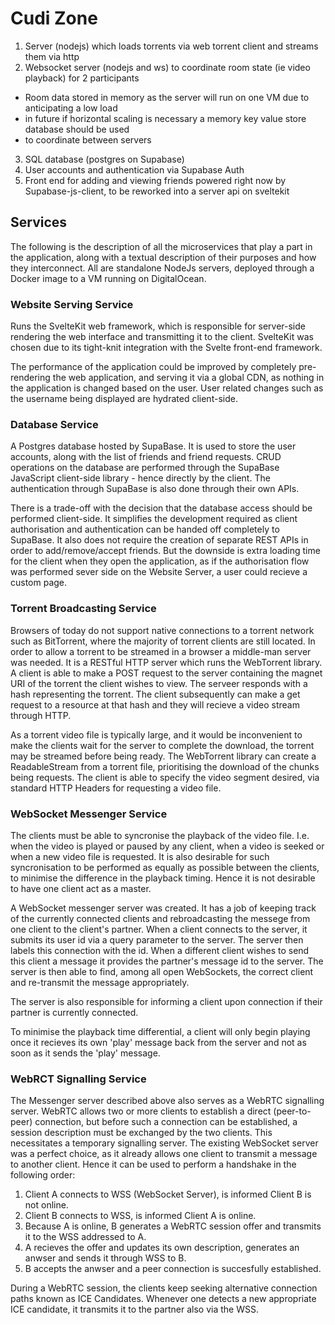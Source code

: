 # Cudi Zone

1. Server (nodejs) which loads torrents via web torrent client and streams them via http
2. Websocket server (nodejs and ws) to coordinate room state (ie video playback) for 2 participants
  - Room data stored in memory as the server will run on one VM due to anticipating a low load
  - in future if horizontal scaling is necessary a memory key value store database should be used 
  - to coordinate between servers
3. SQL database (postgres on Supabase) 
4. User accounts and authentication via Supabase Auth
5. Front end for adding and viewing friends powered right now by Supabase-js-client, to be
reworked into a server api on sveltekit

## Services
The following is the description of all the microservices that play a part in the application,
along with a textual description of their purposes and how they interconnect. All are standalone
NodeJs servers, deployed through a Docker image to a VM running on DigitalOcean.


### Website Serving Service
Runs the SvelteKit web framework, which is responsible for server-side rendering the web interface
and transmitting it to the client. SvelteKit was chosen due to its tight-knit integration with
the Svelte front-end framework.

The performance of the application could be improved by completely pre-rendering the web application,
and serving it via a global CDN, as nothing in the application is changed based on the user. User related changes
such as the username being displayed are hydrated client-side.

### Database Service
A Postgres database hosted by SupaBase. It is used to store the user accounts, along with the list of friends and friend
requests. CRUD operations on the database are performed through the SupaBase JavaScript client-side library - hence directly by the client.
The authentication through SupaBase is also done through their own APIs. 

There is a trade-off with the decision that the database access should be performed client-side. It simplifies the development required
as client authorisation and authentication can be handed off completely to SupaBase. It also does not require the creation
of separate REST APIs in order to add/remove/accept friends. But the downside is extra loading time for the client when they open the
application, as if the authorisation flow was performed sever side on the Website Server, a user could recieve a custom page.

### Torrent Broadcasting Service
Browsers of today do not support native connections to a torrent network such as BitTorrent, where the majority of 
torrent clients are still located. In order to allow a torrent to be streamed in a browser a middle-man server was needed.
It is a RESTful HTTP server which runs the WebTorrent library. A client is able to make a POST request to the server
containing the magnet URI of the torrent the client wishes to view. The serveer responds with a hash representing the torrent.
The client subsequently can make a get request to a resource at that hash and they will recieve a video stream through HTTP.

As a torrent video file is typically large, and it would be inconvenient to make the clients wait for the server to complete the
download, the torrent may be streamed before being ready. The WebTorrent library can create a ReadableStream from a torrent file,
prioritising the download of the chunks being requests. The client is able to specify the video segment desired, via standard
HTTP Headers for requesting a video file.

### WebSocket Messenger Service
The clients must be able to syncronise the playback of the video file. I.e. when the video is played or paused by any client,
when a video is seeked or when a new video file is requested. It is also desirable for such syncronisation to be performed
as equally as possible between the clients, to minimise the difference in the playback timing. Hence it is not desirable
to have one client act as a master. 

A WebSocket messenger server was created. It has a job of keeping track of the currently connected clients and rebroadcasting the
messege from one client to the client's partner. When a client connects to the server, it submits its user id via a query parameter
to the server. The server then labels this connection with the id. When a different client wishes to send this client a message
it provides the partner's message id to the server. The server is then able to find, among all open WebSockets, the correct client
and re-transmit the message appropriately.

The server is also responsible for informing a client upon connection if their partner is currently connected.

To minimise the playback time differential, a client will only begin playing once it recieves its own 'play' message back from the server
and not as soon as it sends the 'play' message.

### WebRCT Signalling Service
The Messenger server described above also serves as a WebRTC signalling server. WebRTC allows two or more clients to establish
a direct (peer-to-peer) connection, but before such a connection can be established, a session description must be exchanged
by the two clients. This necessitates a temporary signalling server. The existing WebSocket server was a perfect choice,
as it already allows one client to transmit a message to another client. Hence it can be used to perform a handshake in the following
order:
  1. Client A connects to WSS (WebSocket Server), is informed Client B is not online.
  2. Client B connects to WSS, is informed Client A is online.
  3. Because A is online, B generates a WebRTC session offer and transmits it to the WSS addressed to A.
  4. A recieves the offer and updates its own description, generates an anwser and sends it through WSS to B.
  5. B accepts the anwser and a peer connection is succesfully established.

During a WebRTC session, the clients keep seeking alternative connection paths known as ICE Candidates. Whenever one detects a
new appropriate ICE candidate, it transmits it to the partner also via the WSS.
